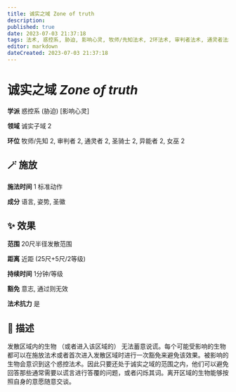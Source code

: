 ```yaml
---
title: 诚实之域 Zone of truth
description: 
published: true
date: 2023-07-03 21:37:18
tags: 法术, 惑控系, 胁迫, 影响心灵, 牧师/先知法术, 2环法术, 审判者法术, 通灵者法术, 圣骑士法术, 异能者法术, 女巫法术, 诚实子域
editor: markdown
dateCreated: 2023-07-03 21:37:18
---
```


# **诚实之域** *Zone of truth*

**学派** 惑控系 (胁迫) \[影响心灵\] 

**领域** 诚实子域 2

**环位** 牧师/先知 2, 审判者 2, 通灵者 2, 圣骑士 2, 异能者 2, 女巫 2

## 🪄 施放

**施法时间** 1 标准动作

**成分** 语言, 姿势, 圣徽

## ✨ 效果  

**范围** 20尺半径发散范围

**距离** 近距 (25尺+5尺/2等级)  

**持续时间** 1分钟/等级 

**豁免** 意志, 通过则无效

**法术抗力** 是

## 📖 描述

发散区域内的生物 （或者进入该区域的） 无法蓄意说谎。每个可能受影响的生物都可以在施放法术或者首次进入发散区域时进行一次豁免来避免该效果。被影响的生物会意识到这个惑控法术。因此只要还处于诚实之域的范围之内，他们可以避免回答那些通常需要以谎言进行答覆的问题，或者闪烁其词。离开区域的生物能够按照自身的意愿随意交谈。
    